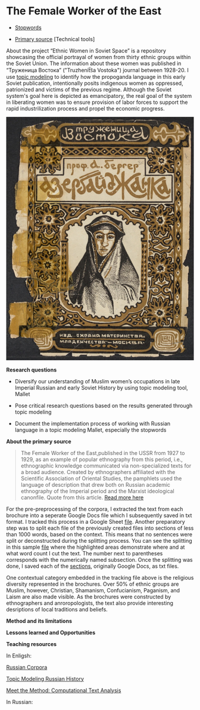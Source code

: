 # The Female Worker of the East

* [Stopwords](https://github.com/sayyarahuseynli/workeroftheeast.github.io/tree/main/Stopwords)
- [Primary source](https://github.com/sayyarahuseynli/workeroftheeast.github.io/tree/main/Primary%20source)
[Technical tools]

About the project
“Ethnic Women in Soviet Space” is a repository showcasing the official portrayal of women from thirty ethnic groups within the Soviet Union. The information about these women was published in “Труженица Востока” ("Truzhenit︠s︡a Vostoka") journal between 1928-20. I use [topic modeling](https://programminghistorian.org/en/lessons/topic-modeling-and-mallet#what-is-topic-modeling-and-for-whom-is-this-useful) to identify how the propoganda language in this early Soviet publication, intentionally posits indigenous women as oppressed, patrionized and victims of the previous regime. Although the Soviet system's goal here is depicted as emancipatory, the real goal of the system in liberating women was to ensure provision of labor forces to support the rapid industrilization process and propel the economic progress.     

![cover picture](Azerbaijani.jpg)

**Research questions**

- Diversify our understanding of Muslim women’s occupations in late Imperial Russian and early Soviet History by using topic modeling tool, Mallet
  
- Pose critical research questions based on the results generated through topic modeling
  
- Document the implementation process of working with Russian language in a topic modeling Mallet, especially the stopwords

**About the primary source**

>The Female Worker of the East,published in the USSR from 1927 to 1929, as an example of popular ethnography from this period, i.e., ethnographic knowledge communicated via non-specialized texts for a broad audience. Created by ethnographers affiliated with the Scientific Association of Oriental Studies, the pamphlets used the language of description that drew both on Russian academic ethnography of the Imperial period and the Marxist ideological canonfile. Quote from this article. [Read more here](https://cyberleninka.ru/article/n/voobrazhaya-sovetskiy-vostok-narrativy-populyarnoy-etnografii-v-serii-broshyur-truzhenitsa-vostoka-1927-1929/viewer) 

For the pre-preprocessing of the corpora, I extracted the text from each brochure into a seperate Google Docs file which I subsequently saved in txt format. I tracked this process in a Google Sheet [file](https://docs.google.com/spreadsheets/d/1WJqD3pefQvqm_7P4_fsjvtYJ_cCSSoVbIeO1uvRs0uo/edit?gid=0#gid=0). Another preparatory step was to split each file of the previously created files into sections of less than 1000 words, based on the context. This means that no sentences were split or deconstructed during the splitting process. You can see the splitting in this sample [file](https://docs.google.com/document/d/1tThhBmCiCsHAyF5pnhE9Sv-0Tci44ADkB0q_09MA4lQ/edit?tab=t.0) where the highlighted areas demonstrate where and at what word count I cut the text. The number next to parentheses corresponds with the numerically named subsection. Once the splitting was done, I saved each of the [sections](https://drive.google.com/drive/folders/1Hp3Uakgziklr1MQMSR1iq4sIr2kJy80s?usp=drive_link), originally Google Docs, as txt files. 

One contextual category embedded in the tracking file above is the religious diversity represented in the brochures. Over 50% of ethnic groups are Muslim, however, Christian, Shamanism, Confucianism, Paganism, and Laism are also made visible. As the brochures were constructed by ethnographers and anroropologists, the text also provide interesting desriptions of local traditions and beliefs.    

**Method and its limitations**

**Lessons learned and Opportunities**

**Teaching resources**

In Enligsh:

[Russian Corpora](https://ruscorpora.ru/en) 

[Topic Modeling Russian History](https://link.springer.com/chapter/10.1007/978-3-030-42855-6_24#Sec9)

[Meet the Method: Computational Text Analysis](https://cssh.northeastern.edu/nulab/meet-the-method-computational-text-analysis/)  

In Russian:


